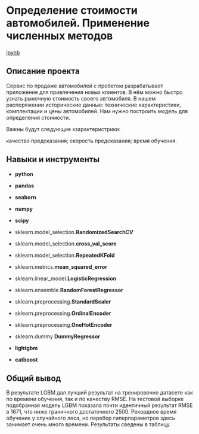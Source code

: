 # Определение стоимости автомобилей. Применение численных методов 

[ipynb](https://github.com/KlyuchevenkoE/yandex_praktikum/blob/master/notebooks/10_numerical_methods__cars/numerical_methods__cars.ipynb)

## Описание проекта

Сервис по продаже автомобилей с пробегом разрабатывает приложение для привлечения новых клиентов. В нём можно быстро узнать рыночную стоимость своего автомобиля. В нашем распоряжении исторические данные: технические характеристики, комплектации и цены автомобилей. Нам нужно построить модель для определения стоимости.

Важны будут следующие хзарактеристрики:

качество предсказания;
скорость предсказания;
время обучения.


## Навыки и инструменты

- **python**
- **pandas**
- **seaborn**
- **numpy**
- **scipy**
- sklearn.model_selection.**RandomizedSearchCV**
- sklearn.model_selection.**cross_val_score**
- sklearn.model_selection.**RepeatedKFold**
- sklearn.metrics.**mean_squared_error**
- sklearn.linear_model.**LogisticRegression**
- sklearn.ensemble.**RandomForestRegressor**
- sklearn.preprocessing.**StandardScaler**
- sklearn.preprocessing.**OrdinalEncoder**
- sklearn.preprocessing.**OneHotEncoder**
- sklearn.dummy **DummyRegressor**

- **lightgbm**
- **catboost**


## 

## Общий вывод

В результате LGBM дал лучший результат на тренировочно датасете как по времени обучения, так и по качеству RMSE. На тестовой выборке подобранная модель LGBM показала почти идентичный результат RMSE в 1671, что ниже граничного достаточного 2500. Рекордное время обучение у случайного леса, но перебор гиперпараметров здесь занимает очень много времени. Результаты сведены в таблицу.
